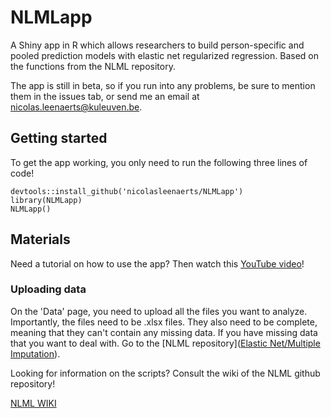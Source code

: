 # NLMLapp
A Shiny app in R which allows researchers to build person-specific and pooled prediction models with elastic net regularized regression. Based on the functions from the NLML repository.

The app is still in beta, so if you run into any problems, be sure to mention them in the issues tab, or send me an email at nicolas.leenaerts@kuleuven.be.

## Getting started

To get the app working, you only need to run the following three lines of code!

```
devtools::install_github('nicolasleenaerts/NLMLapp')
library(NLMLapp)
NLMLapp()
```

## Materials

Need a tutorial on how to use the app? Then watch this [YouTube video](https://youtu.be/9tB9n4Njwz0)!

### Uploading data

On the 'Data' page, you need to upload all the files you want to analyze. Importantly, the files need to be .xlsx files. They also need to be complete, meaning that they can't contain any missing data. If you have missing data that you want to deal with. Go to the [NLML repository]([Elastic Net/Multiple Imputation](https://github.com/nicolasleenaerts/NLML/tree/main/Elastic%20Net/Multiple%20Imputation)). 



Looking for information on the scripts? Consult the wiki of the NLML github repository!

[NLML WIKI](https://github.com/mikojeske/NLML/wiki/)
